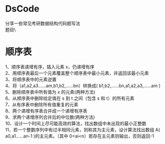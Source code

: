 # DsCode
分享一些常见考研数据结构代码题写法\
题目\
# 顺序表
1、顺序表递增有序，插入元素 x，仍递增有序\
2、用顺序表最后一个元素覆盖整个顺序表中最小元素，并返回该最小元素 \
3、将顺序表中的元素逆置 \
4、将（a1,a2,a3……am,b1,b2,……bn）转换成( b1,b2,……bn,a1,a2,a3,……am ) \
5、删除顺序表中所有值为 x 的元素(两种方法) \
6、从顺序表中删除给定值在 s 到 t 之间（包含 s 和 t）的所有元素 \
7、从有序表中删除所有值重复的元素 \
8、两个递增有序表合并成一个递增有序表 \
9、求两个递增序列合并后的中位数(两种方法) \
10、设计一个时间上尽可能高效的算法，找出数组中未出现的最小正整数 \
11、若一个整数序列中有过半相同元素，则称其为主元素，设计算法找出数组 A( a0,a1……an-1 )的主元素。（其中 0<ai<n）若存在主元素则输出，否则返回-1
